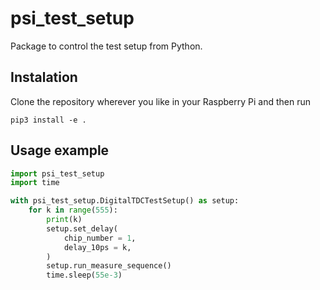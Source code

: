 # psi_test_setup

Package to control the test setup from Python.

## Instalation

Clone the repository wherever you like in your Raspberry Pi and then run

```
pip3 install -e .
```

## Usage example

```Python
import psi_test_setup
import time

with psi_test_setup.DigitalTDCTestSetup() as setup:
	for k in range(555):
		print(k)
		setup.set_delay(
			chip_number = 1,
			delay_10ps = k,
		)
		setup.run_measure_sequence()
		time.sleep(55e-3)
```
